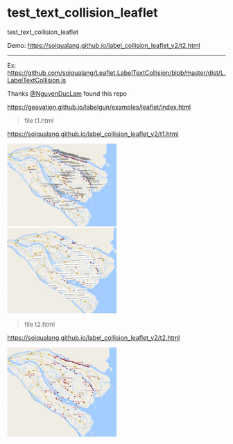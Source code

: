 # test_text_collision_leaflet
test_text_collision_leaflet

Demo: <a href="https://soiqualang.github.io/label_collision_leaflet_v2/t2.html">https://soiqualang.github.io/label_collision_leaflet_v2/t2.html</a>

***

Ex: https://github.com/soiqualang/Leaflet.LabelTextCollision/blob/master/dist/L.LabelTextCollision.js

Thanks <a href="https://github.com/NguyenDucLam">@NguyenDucLam</a> found this repo

https://geovation.github.io/labelgun/examples/leaflet/index.html

> file t1.html

<a href="https://soiqualang.github.io/label_collision_leaflet_v2/t1.html">https://soiqualang.github.io/label_collision_leaflet_v2/t1.html</a>

<img src="h1.png" width="50%">

<img src="h2.png" width="50%">

> file t2.html

<a href="https://soiqualang.github.io/label_collision_leaflet_v2/t2.html">https://soiqualang.github.io/label_collision_leaflet_v2/t2.html</a>

<img src="h3.png" width="50%">